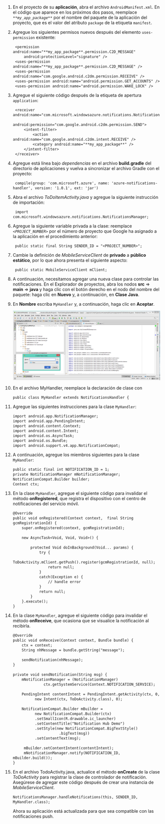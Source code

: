 1. En el proyecto de su **aplicación**, abra el archivo `AndroidManifest.xml`. En el código que aparece en los próximos dos pasos, reemplace _`**my_app_package**`_ por el nombre del paquete de la aplicación del proyecto, que es el valor del atributo `package` de la etiqueta `manifest`. 

2. Agregue los siguientes permisos nuevos después del elemento `uses-permission` existente:

        <permission android:name="**my_app_package**.permission.C2D_MESSAGE" 
            android:protectionLevel="signature" />
        <uses-permission android:name="**my_app_package**.permission.C2D_MESSAGE" /> 
        <uses-permission android:name="com.google.android.c2dm.permission.RECEIVE" />
        <uses-permission android:name="android.permission.GET_ACCOUNTS" />
        <uses-permission android:name="android.permission.WAKE_LOCK" />

3. Agregue el siguiente código después de la etiqueta de apertura `application`:

        <receiver android:name="com.microsoft.windowsazure.notifications.NotificationsBroadcastReceiver"
            						 	android:permission="com.google.android.c2dm.permission.SEND">
            <intent-filter>
                <action android:name="com.google.android.c2dm.intent.RECEIVE" />
                <category android:name="**my_app_package**" />
            </intent-filter>
        </receiver>


4. Agregue está línea bajo *dependencias* en el archivo **build.gradle** del directorio de aplicaciones y vuelva a sincronizar el archivo Gradle con el proyecto:

	    compile(group: 'com.microsoft.azure', name: 'azure-notifications-handler', version: '1.0.1', ext: 'jar')


5. Abra el archivo *ToDoItemActivity.java* y agregue la siguiente instrucción de importación:

		import com.microsoft.windowsazure.notifications.NotificationsManager;


6. Agregue la siguiente variable privada a la clase: reemplace _`<PROJECT_NUMBER>`_ por el número de proyecto que Google ha asignado a la aplicación en el procedimiento anterior:

		public static final String SENDER_ID = "<PROJECT_NUMBER>";

7. Cambie la definición de *MobileServiceClient* de **privado** a **público estático**, por lo que ahora presenta el siguiente aspecto:

		public static MobileServiceClient mClient;



8. A continuación, necesitamos agregar una nueva clase para controlar las notificaciones. En el Explorador de proyectos, abra los nodos **src** => **main** => **java** y haga clic con el botón derecho en el nodo del nombre del paquete: haga clic en **Nuevo** y, a continuación, en **Clase Java**.

9. En **Nombre** escriba `MyHandler` y, a continuación, haga clic en **Aceptar**.


	![](./media/mobile-services-android-get-started-push/android-studio-create-class.png)


10. En el archivo MyHandler, reemplace la declaración de clase con

		public class MyHandler extends NotificationsHandler {


11. Agregue las siguientes instrucciones para la clase `MyHandler`:

		import android.app.NotificationManager;
		import android.app.PendingIntent;
		import android.content.Context;
		import android.content.Intent;
		import android.os.AsyncTask;
		import android.os.Bundle;
		import android.support.v4.app.NotificationCompat;

	
12. A continuación, agregue los miembros siguientes para la clase `MyHandler`:

		public static final int NOTIFICATION_ID = 1;
		private NotificationManager mNotificationManager;
		NotificationCompat.Builder builder;
		Context ctx;


13. En la clase `MyHandler`, agregue el siguiente código para invalidar el método **onRegistered**, que registra el dispositivo con el centro de notificaciones del servicio móvil.

		@Override
		public void onRegistered(Context context,  final String gcmRegistrationId) {
		    super.onRegistered(context, gcmRegistrationId);
	
		    new AsyncTask<Void, Void, Void>() {
		    		    	
		    	protected Void doInBackground(Void... params) {
		    		try {
		    		    ToDoActivity.mClient.getPush().register(gcmRegistrationId, null);
		    		    return null;
	    		    }
	    		    catch(Exception e) { 
			    		// handle error    		    
	    		    }
					return null;  		    
	    		}
		    }.execute();
		}



14. En la clase `MyHandler`, agregue el siguiente código para invalidar el método **onReceive**, que ocasiona que se visualice la notificación al recibirla.

		@Override
		public void onReceive(Context context, Bundle bundle) {
		    ctx = context;
		    String nhMessage = bundle.getString("message");
	
		    sendNotification(nhMessage);
		}
	
		private void sendNotification(String msg) {
			mNotificationManager = (NotificationManager)
		              ctx.getSystemService(Context.NOTIFICATION_SERVICE);
	
		    PendingIntent contentIntent = PendingIntent.getActivity(ctx, 0,
		          new Intent(ctx, ToDoActivity.class), 0);
	
		    NotificationCompat.Builder mBuilder =
		          new NotificationCompat.Builder(ctx)
		          .setSmallIcon(R.drawable.ic_launcher)
		          .setContentTitle("Notification Hub Demo")
		          .setStyle(new NotificationCompat.BigTextStyle()
		                     .bigText(msg))
		          .setContentText(msg);
	
		     mBuilder.setContentIntent(contentIntent);
		     mNotificationManager.notify(NOTIFICATION_ID, mBuilder.build());
		}


15. En el archivo TodoActivity.java, actualice el método **onCreate** de la clase *ToDoActivity* para registrar la clase de controlador de notificación. Asegúrese de agregar este código después de crear una instancia de *MobileServiceClient*.


		NotificationsManager.handleNotifications(this, SENDER_ID, MyHandler.class);

    Ahora su aplicación está actualizada para que sea compatible con las notificaciones push.

<!-- URLs. -->
[Mobile Services Android SDK]: http://aka.ms/Iajk6q

<!---HONumber=Oct15_HO3-->